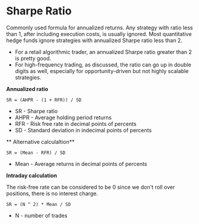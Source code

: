 # Sharpe Ratio 

Commonly used formula for annualized returns. 
Any strategy with ratio less than 1, after including execution costs, is usually ignored. 
Most quantitative hedge funds ignore strategies with annualized Sharpe ratio less than 2.

- For a retail algorithmic trader, an annualized Sharpe ratio greater than 2 is pretty good.
- For high-frequency trading, as discussed, the ratio can go up in double digits as well, especially for opportunity-driven but not highly scalable strategies.

**Annualized ratio**

```
SR = (AHPR - (1 + RFR)) / SD
```

- SR - Sharpe ratio
- AHPR - Average holding period returns
- RFR - Risk free rate in decimal points of percents
- SD - Standard deviation in indecimal points of percents

** Alternative calculaltion** 

```
SR = (Mean - RFR) / SD
```

- Mean - Average returns in decimal points of percents

**Intraday calculation** 

The risk-free rate can be considered to be 0 since we don't roll over positions, there is no interest charge.

```
SR = (N ^ 2) * Mean / SD
```

- N - number of trades